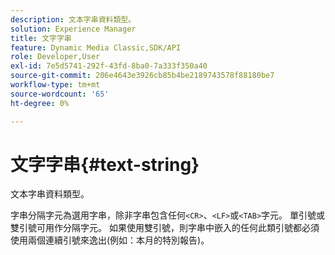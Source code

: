 ```yaml
---
description: 文本字串資料類型。
solution: Experience Manager
title: 文字字串
feature: Dynamic Media Classic,SDK/API
role: Developer,User
exl-id: 7e5d5741-292f-43fd-8ba0-7a333f350a40
source-git-commit: 206e4643e3926cb85b4be2189743578f88180be7
workflow-type: tm+mt
source-wordcount: '65'
ht-degree: 0%

---
```


# 文字字串{#text-string}

文本字串資料類型。

字串分隔字元為選用字串，除非字串包含任何`<CR>`、`<LF>`或`<TAB>`字元。 單引號或雙引號可用作分隔字元。 如果使用雙引號，則字串中嵌入的任何此類引號都必須使用兩個連續引號來逸出(例如：本月的特別報告)。
